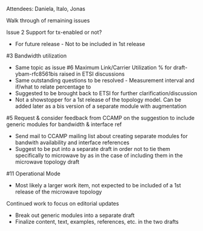 Attendees: Daniela, Italo, Jonas

Walk through of remaining issues

Issue 2 Support for tx-enabled or not?
- For future release - Not to be included in 1st release

#3 Bandwidth utilization
- Same topic as issue #6 Maximum Link/Carrier Utilization % for draft-ybam-rfc8561bis raised in ETSI discussions
- Same outstanding questions to be resolved - Measurement interval and if/what to relate percentage to
- Suggested to be brought back to ETSI for further clarification/discussion
- Not a showstopper for a 1st release of the topology model. Can be added later as a bis version of a separate module with augmentation

#5 Request & consider feedback from CCAMP on the suggestion to include generic modules for bandwidth & interface ref
- Send mail to CCAMP mailing list about creating separate modules for bandwith availability and interface references
- Suggest to be put into a separate draft in order not to tie them specifically to microwave by as in the case of including them in the microwave topology draft

#11 Operational Mode
- Most likely a larger work item, not expected to be included of a 1st release of the microwave topology 

Continued work to focus on editorial updates
- Break out generic modules into a separate draft
- Finalize content, text, examples, references, etc. in the two drafts
